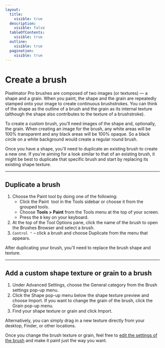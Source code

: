 ```yaml
---
layout:
  title:
    visible: true
  description:
    visible: false
  tableOfContents:
    visible: true
  outline:
    visible: true
  pagination:
    visible: true
---
```


# Create a brush

Pixelmator Pro brushes are composed of two images (or textures) — a shape and a grain. When you paint, the shape and the grain are repeatedly stamped onto your image to create continuous brushstrokes. You can think of the shape as the outline of a brush and the grain as its internal texture (although the shape also contributes to the texture of a brushstroke).

To create a custom brush, you’ll need images of the shape and, optionally, the grain. When creating an image for the brush, any white areas will be 100% transparent and any black areas will be 100% opaque. So a black circle on a white background would create a regular round brush.

Once you have a shape, you'll need to duplicate an existing brush to create a new one. If you're aiming for a look similar to that of an existing brush, it might be best to duplicate that specific brush and start by replacing its existing shape texture.

***

## Duplicate a brush

1. Choose the Paint tool by doing one of the following:&#x20;
   * Click the Paint <img src="https://help.pixelmator.com/pixelmator-pro/3.5/assets/English/1580999191000.png" alt="" data-size="line"> tool in the Tools sidebar or choose it from the grouped tools.
   * Choose **Tools > Paint** from the Tools menu at the top of your screen.
   * Press the `B` key on your keyboard.
2. At the top of the Tool Options pane, click the name of the brush to open the Brushes Browser and select a brush.
3. `Control ⌃` – click a brush and choose Duplicate from the menu that appears.

After duplicating your brush, you'll need to replace the brush shape and texture.

***

## Add a custom shape texture or grain to a brush

1. Under Advanced Settings, choose the General category from the Brush settings pop-up menu.
2. Click the Shape pop-up menu below the shape texture preview and choose Import. If you want to change the grain of the brush, click the Grain pop-up menu.
3. Find your shape texture or grain and click Import.&#x20;

Alternatively, you can simply drag in a new texture directly from your desktop, Finder, or other locations.

Once you change the brush texture or grain, feel free to [edit the settings of the brush](edit-brush-settings.md) and make it paint just the way you want.
